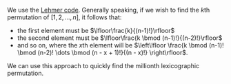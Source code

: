 We use the [Lehmer code](https://en.wikipedia.org/wiki/Lehmer_code). Generally speaking, if we wish to find the $k$th permutation of $[1, 2, ..., n]$, it follows that:

-  the first element must be $\lfloor\frac{k}{(n-1)!}\rfloor$
- the second element must be $\lfloor\frac{k \bmod (n-1)!}{(n-2)!}\rfloor$
- and so on, where the $x$th element will be $\left\lfloor \frac{k \bmod (n-1)! \bmod (n-2)! \dots \bmod (n - x + 1)!}{(n - x)!} \right\rfloor$.

We can use this approach to quickly find the millionth lexicographic permutation.